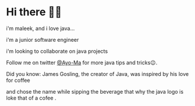 # Hi there 👋😉


 i'm maleek, and i love java...

 i'm a junior software engineer

 i'm looking to collaborate on java projects

 Follow me on twitter [@Ayo-Ma](https://twitter.com/jizxyj) for more java tips and tricks😉.

 Did you know: James Gosling, the creator of Java, was inspired by his love for coffee

 and chose the name while sipping the beverage that why the java logo is loke that of a cofee .

